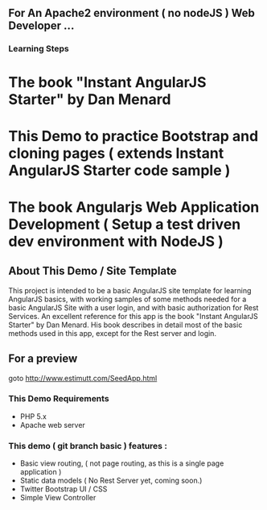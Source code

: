 For An Apache2 environment ( no nodeJS ) Web Developer  ...
---------------

### Learning Steps
# The book "Instant AngularJS Starter" by Dan Menard
# This Demo to practice Bootstrap and cloning pages ( extends Instant AngularJS Starter code sample )
# The book  Angularjs Web Application Development ( Setup a test driven dev environment with NodeJS )


About This Demo / Site Template
---------------
This project is intended to be a basic AngularJS site template for learning AngularJS basics, 
with working samples of some methods needed for a basic AngularJS Site with a user login, and with basic authorization for 
Rest Services. An excellent reference for this app is the book "Instant AngularJS Starter" by 
Dan Menard. His book describes in detail most of the basic methods used in this app, except for the Rest server and login.


For a preview
---------------
goto http://www.estimutt.com/SeedApp.html  


### This Demo Requirements
- PHP 5.x
- Apache web server


### This demo ( git branch basic ) features :
- Basic view routing, ( not page routing, as this is a single page application )
- Static data models ( No Rest Server yet, coming soon.)
- Twitter Bootstrap UI / CSS
- Simple View Controller


